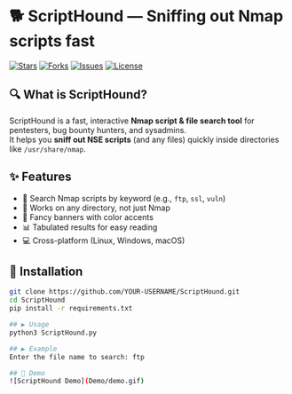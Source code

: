 # 🐕 ScriptHound — Sniffing out Nmap scripts fast

[![Stars](https://img.shields.io/github/stars/Harsh-Katiyar/ScriptHound?style=social)](https://github.com/YOUR-USERNAME/ScriptHound/stargazers)
[![Forks](https://img.shields.io/github/forks/Harsh-Katiyar/ScriptHound?style=social)](https://github.com/YOUR-USERNAME/ScriptHound/fork)
[![Issues](https://img.shields.io/github/issues/Harsh-Katiyar/ScriptHound)](https://github.com/YOUR-USERNAME/ScriptHound/issues)
[![License](https://img.shields.io/github/license/Harsh-Katiyar/ScriptHound)](LICENSE)

## 🔍 What is ScriptHound?
ScriptHound is a fast, interactive **Nmap script & file search tool** for pentesters, bug bounty hunters, and sysadmins.  
It helps you **sniff out NSE scripts** (and any files) quickly inside directories like `/usr/share/nmap`.

## ✨ Features
- 🐾 Search Nmap scripts by keyword (e.g., `ftp`, `ssl`, `vuln`)
- 📂 Works on any directory, not just Nmap
- 🎨 Fancy banners with color accents
- 📊 Tabulated results for easy reading
- 💻 Cross-platform (Linux, Windows, macOS)

## 🚀 Installation
```bash
git clone https://github.com/YOUR-USERNAME/ScriptHound.git
cd ScriptHound
pip install -r requirements.txt

## ▶️ Usage
python3 ScriptHound.py

## ▶️ Example
Enter the file name to search: ftp

## 📸 Demo
![ScriptHound Demo](Demo/demo.gif)


